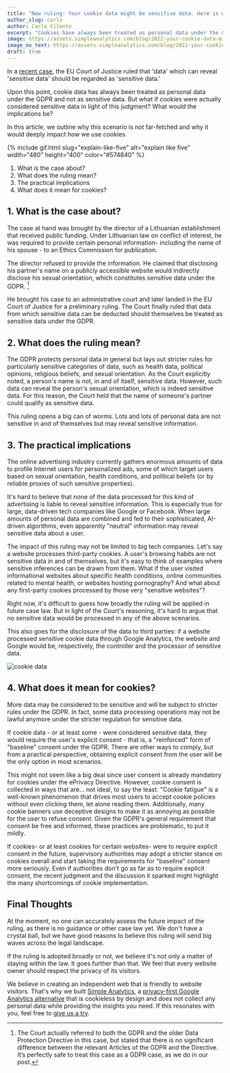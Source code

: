 ```yaml
---
title: "New ruling: Your cookie data might be sensitive data. Here is why that matters"
author_slug: carlo
author: Carlo Cilento
excerpt: "Cookies have always been treated as personal data under the GDPR, but are now considered sensitive data under the new ruling"
image: https://assets.simpleanalytics.com/blog/2022-your-cookie-data-might-be-sensitive-data/social-image.png
image_no_text: https://assets.simpleanalytics.com/blog/2022-your-cookie-data-might-be-sensitive-data/social-image-no-text.png
draft: true
---
```


In a [recent case](https://gdprhub.eu/index.php?title=CJEU_-_C%E2%80%91184/20_-_Vyriausioji_Tarnybin%C4%97s_Etikos_Komisija), the EU Court of Justice ruled that 'data' which can reveal 'sensitive data' should be regarded as 'sensitive data.'

Upon this point, cookie data has always been treated as personal data under the GDPR and not as sensitive data. But what if cookies were actually considered sensitive data in light of this judgment? What would the implications be?

In this article, we outline why this scenario is not far-fetched and why it would deeply impact how we use cookies.

{% include gif.html slug="explain-like-five" alt="explain like five" width="480" height="400" color="#574840" %}

1.  What is the case about? 
2.  What does the ruling mean?
3.  The practical implications
4.  What does it mean for cookies?

## 1. What is the case about?

The case at hand was brought by the director of a Lithuanian establishment that received public funding. Under Lithuanian law on conflict of interest, he was required to provide certain personal information- including the name of his spouse - to an Ethics Commission for publication.

The director refused to provide the information. He claimed that disclosing his partner's name on a publicly accessible website would indirectly disclose his sexual orientation, which constitutes sensitive data under the GDPR. [^footnote]

He brought his case to an administrative court and later landed in the EU Court of Justice for a preliminary ruling. The Court finally ruled that data from which sensitive data can be deducted should themselves be treated as sensitive data under the GDPR.

## 2. What does the ruling mean?

The GDPR protects personal data in general but lays out stricter rules for particularly sensitive categories of data, such as health data, political opinions, religious beliefs, and sexual orientation. As the Court explicitly noted, a person's name is not, in and of itself, sensitive data. However, such data can reveal the person's sexual orientation, which is indeed sensitive data. For this reason, the Court held that the name of someone's partner could qualify as sensitive data.

This ruling opens a big can of worms. Lots and lots of personal data are not sensitive in and of themselves but may reveal sensitive information. 

## 3. The practical implications

The online advertising industry currently gathers enormous amounts of data to profile Internet users for personalized ads, some of which target users based on sexual orientation, health conditions, and political beliefs (or by reliable proxies of such sensitive properties).

It's hard to believe that none of the data processed for this kind of advertising is liable to reveal sensitive information. This is especially true for large, data-driven tech companies like Google or Facebook. When large amounts of personal data are combined and fed to their sophisticated, AI-driven algorithms, even apparently "neutral" information may reveal sensitive data about a user.

The impact of this ruling may not be limited to big tech companies. Let's say a website processes third-party cookies. A user's browsing habits are not sensitive data in and of themselves, but it's easy to think of examples where sensitive inferences can be drawn from them. What if the user visited informational websites about specific health conditions, online communities related to mental health, or websites hosting pornography? And what about any first-party cookies processed by those very "sensitive websites"?

Right now, it's difficult to guess how broadly the ruling will be applied in future case law. But in light of the Court's reasoning, it's hard to argue that no sensitive data would be processed in any of the above scenarios.

This also goes for the disclosure of the data to third parties: if a website processed sensitive cookie data through Google Analytics, the website and Google would be, respectively, the controller and the processor of sensitive data.

<img src="https://assets.simpleanalytics.com/blog/2022-your-cookie-data-might-be-sensitive-data/social-image-no-text.png" alt="cookie data" class="border-radius" />
<p class="caption" markdown="1">
</p>

## 4. What does it mean for cookies?

More data may be considered to be sensitive  and will be subject to stricter rules under the GDPR. In fact, some data processing operations may not be lawful anymore under the stricter regulation for sensitive data.

If cookie data - or at least some - were considered sensitive data, they would require the user's explicit consent - that is, a "reinforced" form of "baseline" consent under the GDPR. There are other ways to comply, but from a practical perspective, obtaining explicit consent from the user will be the only option in most scenarios.

This might not seem like a big deal since user consent is already mandatory for cookies under the ePrivacy Directive. However, cookie consent is collected in ways that are... not ideal, to say the least. "Cookie fatigue" is a well-known phenomenon that drives most users to accept cookie policies without even clicking them, let alone reading them. Additionally, many cookie banners use deceptive designs to make it as annoying as possible for the user to refuse consent. Given the GDPR's general requirement that consent be free and informed, these practices are problematic, to put it mildly.

If cookies- or at least cookies for certain websites- were to require explicit consent in the future, supervisory authorities may adopt a stricter stance on cookies overall and start taking the requirements for "baseline" consent more seriously. Even if authorities don't go as far as to require explicit consent, the recent judgment and the discussion it sparked might highlight the many shortcomings of cookie implementation.

## Final Thoughts

At the moment, no one can accurately assess the future impact of the ruling, as there is no guidance or other case law yet. We don't have a crystal ball, but we have good reasons to believe this ruling will send big waves across the legal landscape.

If the ruling is adopted broadly or not, we believe it's not only a matter of staying within the law. It goes further than that. We feel that every website owner should respect the privacy of its visitors.

We believe in creating an independent web that is friendly to website visitors. That's why we built [Simple Analytics](https://simpleanalytics.com/simpleanalytics.com), a [privacy-first Google Analytics alternative](https://www.simpleanalytics.com/blog/why-simple-analytics-is-a-great-alternative-to-google-analytics) that is cookieless by design and does not collect any personal data while providing the insights you need. If this resonates with you, feel free to [give us a try](https://simpleanalytics.com/welcome).

[^footnote]: The Court actually referred to both the GDPR and the older Data Protection Directive in this case, but stated that there is no significant difference between the relevant Articles of the GDPR and the Directive. It’s perfectly safe to treat this case as a GDPR case, as we do in our post.
